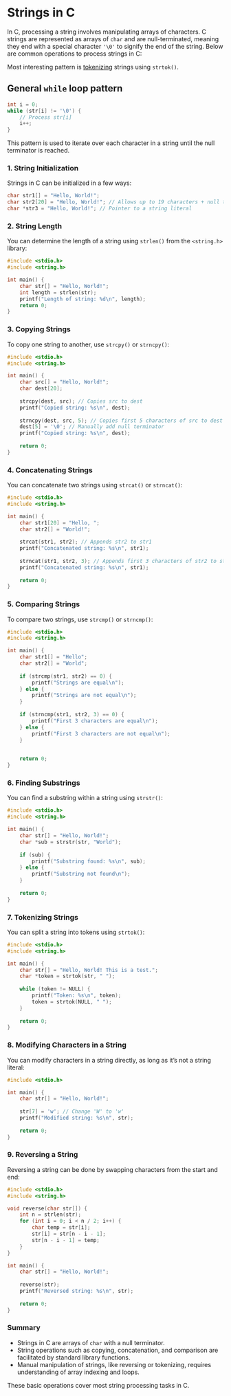 # Strings in C

In C, processing a string involves manipulating arrays of characters. C strings
are represented as arrays of `char` and are null-terminated, meaning they end
with a special character `'\0'` to signify the end of the string. Below are
common operations to process strings in C:

Most interesting pattern is [tokenizing](#7-tokenizing-strings) strings using `strtok()`. 

## General `while` loop pattern

```c
int i = 0;
while (str[i] != '\0') {
    // Process str[i]
    i++;
}
```

This pattern is used to iterate over each character in a string until the
null terminator is reached.

### 1. **String Initialization**

Strings in C can be initialized in a few ways:

```c
char str1[] = "Hello, World!";
char str2[20] = "Hello, World!"; // Allows up to 19 characters + null terminator
char *str3 = "Hello, World!"; // Pointer to a string literal
```

### 2. **String Length**

You can determine the length of a string using `strlen()` from the `<string.h>` library:

```c
#include <stdio.h>
#include <string.h>

int main() {
    char str[] = "Hello, World!";
    int length = strlen(str);
    printf("Length of string: %d\n", length);
    return 0;
}
```

### 3. **Copying Strings**

To copy one string to another, use `strcpy()` or `strncpy()`:

```c
#include <stdio.h>
#include <string.h>

int main() {
    char src[] = "Hello, World!";
    char dest[20];
    
    strcpy(dest, src); // Copies src to dest
    printf("Copied string: %s\n", dest);
    
    strncpy(dest, src, 5); // Copies first 5 characters of src to dest
    dest[5] = '\0'; // Manually add null terminator
    printf("Copied string: %s\n", dest);
    
    return 0;
}
```

### 4. **Concatenating Strings**

You can concatenate two strings using `strcat()` or `strncat()`:

```c
#include <stdio.h>
#include <string.h>

int main() {
    char str1[20] = "Hello, ";
    char str2[] = "World!";
    
    strcat(str1, str2); // Appends str2 to str1
    printf("Concatenated string: %s\n", str1);
    
    strncat(str1, str2, 3); // Appends first 3 characters of str2 to str1
    printf("Concatenated string: %s\n", str1);
    
    return 0;
}
```

### 5. **Comparing Strings**

To compare two strings, use `strcmp()` or `strncmp()`:

```c
#include <stdio.h>
#include <string.h>

int main() {
    char str1[] = "Hello";
    char str2[] = "World";
    
    if (strcmp(str1, str2) == 0) {
        printf("Strings are equal\n");
    } else {
        printf("Strings are not equal\n");
    }
    
    if (strncmp(str1, str2, 3) == 0) {
        printf("First 3 characters are equal\n");
    } else {
        printf("First 3 characters are not equal\n");
    }

    
    return 0;
}
```

### 6. **Finding Substrings**

You can find a substring within a string using `strstr()`:

```c
#include <stdio.h>
#include <string.h>

int main() {
    char str[] = "Hello, World!";
    char *sub = strstr(str, "World");
    
    if (sub) {
        printf("Substring found: %s\n", sub);
    } else {
        printf("Substring not found\n");
    }
    
    return 0;
}
```

### 7. **Tokenizing Strings**

You can split a string into tokens using `strtok()`:

```c
#include <stdio.h>
#include <string.h>

int main() {
    char str[] = "Hello, World! This is a test.";
    char *token = strtok(str, " ");
    
    while (token != NULL) {
        printf("Token: %s\n", token);
        token = strtok(NULL, " ");
    }
    
    return 0;
}
```

### 8. **Modifying Characters in a String**

You can modify characters in a string directly, as long as it’s not a string literal:

```c
#include <stdio.h>

int main() {
    char str[] = "Hello, World!";
    
    str[7] = 'w'; // Change 'W' to 'w'
    printf("Modified string: %s\n", str);
    
    return 0;
}
```

### 9. **Reversing a String**

Reversing a string can be done by swapping characters from the start and end:

```c
#include <stdio.h>
#include <string.h>

void reverse(char str[]) {
    int n = strlen(str);
    for (int i = 0; i < n / 2; i++) {
        char temp = str[i];
        str[i] = str[n - i - 1];
        str[n - i - 1] = temp;
    }
}

int main() {
    char str[] = "Hello, World!";
    
    reverse(str);
    printf("Reversed string: %s\n", str);
    
    return 0;
}
```

### Summary

- Strings in C are arrays of `char` with a null terminator.
- String operations such as copying, concatenation, and comparison are facilitated by standard library functions.
- Manual manipulation of strings, like reversing or tokenizing, requires understanding of array indexing and loops.

These basic operations cover most string processing tasks in C.
